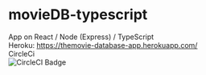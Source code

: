 # movieDB-typescript

App on React / Node (Express) / TypeScript <br>
Heroku: https://themovie-database-app.herokuapp.com/<br>
CircleCi<br>
![CircleCI Badge](https://circleci.com/gh/julieLyM/movieDB-typescript.svg?style=svg)
